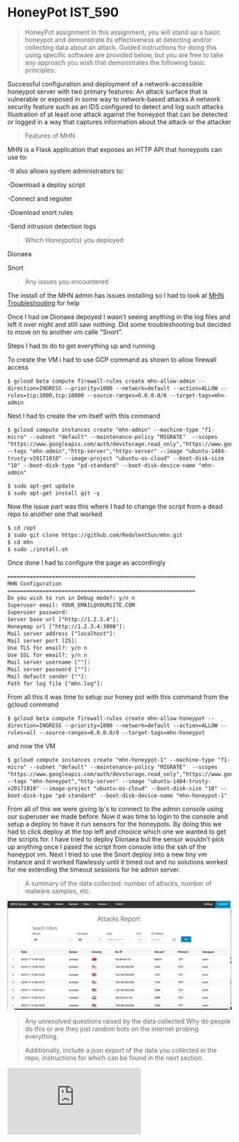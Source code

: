 # HoneyPot IST_590
>HoneyPot assignment
In this assignment, you will stand up a basic honeypot and demonstrate its effectiveness at detecting and/or collecting data about an attack. Guided instructions for doing this using specific software are provided below, but you are free to take any approach you wish that demonstrates the following basic principles:

Successful configuration and deployment of a network-accessible honeypot server with two primary features:
An attack surface that is vulnerable or exposed in some way to network-based attacks
A network security feature such as an IDS configured to detect and log such attacks
Illustration of at least one attack against the honeypot that can be detected or logged in a way that captures information about the attack or the attacker

>Features of MHN

MHN is a Flask application that exposes an HTTP API that honeypots can use to:

-It also allows system administrators to:

-Download a deploy script

-Connect and register

-Download snort rules

-Send intrusion detection logs


>Which Honeypot(s) you deployed

Dionaea

Snort

>Any issues you encountered

The install of the MHN admin has issues installing so I had to look at [MHN Troubleshooting](https://github.com/threatstream/mhn/wiki/MHN-Troubleshooting-Guide) for help

Once I had oe Dionaea depoyed I wasn't seeing anything in the log files and left it over night and still saw nothing. Did some troubleshooting but decided to move on to another vm calle "Snort".


Steps I had to do to get everything up and running

To create the VM i had to use GCP command as shown to allow firewall access

```
$ gcloud beta compute firewall-rules create mhn-allow-admin --direction=INGRESS --priority=1000 --network=default --action=ALLOW --rules=tcp:3000,tcp:10000 --source-ranges=0.0.0.0/0 --target-tags=mhn-admin
```
Next I had to create the vm itself with this command
```
$ gcloud compute instances create "mhn-admin" --machine-type "f1-micro" --subnet "default" --maintenance-policy "MIGRATE"  --scopes "https://www.googleapis.com/auth/devstorage.read_only","https://www.googleapis.com/auth/logging.write","https://www.googleapis.com/auth/monitoring.write","https://www.googleapis.com/auth/servicecontrol","https://www.googleapis.com/auth/service.management.readonly","https://www.googleapis.com/auth/trace.append" --tags "mhn-admin","http-server","https-server" --image "ubuntu-1404-trusty-v20171010" --image-project "ubuntu-os-cloud" --boot-disk-size "10" --boot-disk-type "pd-standard" --boot-disk-device-name "mhn-admin"
```

```
$ sudo apt-get update
$ sudo apt-get install git -y
```
Now the issue part was this where I had to change the script from a dead repo to another one that worked

```
$ cd /opt
$ sudo git clone https://github.com/RedolentSun/mhn.git
$ cd mhn
$ sudo ./install.sh
```
Once done I had to configure the page as accordingly
```
===========================================================
MHN Configuration
===========================================================
Do you wish to run in Debug mode?: y/n n
Superuser email: YOUR_EMAIL@YOURSITE.COM
Superuser password: 
Server base url ["http://1.2.3.4"]: 
Honeymap url ["http://1.2.3.4:3000"]:
Mail server address ["localhost"]: 
Mail server port [25]: 
Use TLS for email?: y/n n
Use SSL for email?: y/n n
Mail server username [""]: 
Mail server password [""]: 
Mail default sender [""]: 
Path for log file ["mhn.log"]: 
```

From all this it was time to setup our honey pot with this command from the gcloud command
```
$ gcloud beta compute firewall-rules create mhn-allow-honeypot --direction=INGRESS --priority=1000 --network=default --action=ALLOW --rules=all --source-ranges=0.0.0.0/0 --target-tags=mhn-honeypot
```
and now the VM
```
$ gcloud compute instances create "mhn-honeypot-1" --machine-type "f1-micro" --subnet "default" --maintenance-policy "MIGRATE"  --scopes "https://www.googleapis.com/auth/devstorage.read_only","https://www.googleapis.com/auth/logging.write","https://www.googleapis.com/auth/monitoring.write","https://www.googleapis.com/auth/servicecontrol","https://www.googleapis.com/auth/service.management.readonly","https://www.googleapis.com/auth/trace.append" --tags "mhn-honeypot","http-server" --image "ubuntu-1404-trusty-v20171010" --image-project "ubuntu-os-cloud" --boot-disk-size "10" --boot-disk-type "pd-standard" --boot-disk-device-name "mhn-honeypot-1"
```
From all of this we were giving Ip's to connect to the admin console using our superuser we made before.
Now it was time to login to the console and setup a deploy to have it run sensors for the honeypots.
By doing this we had to click deploy at the top left and chooice which one we wanted to get the scripts for. I have tried to deploy Dionaea but the sensor wouldn't pick up anything once I pased the script from console into the ssh of the honeypot vm. Next I tried to use the Snort deploy into a new tiny vm instance and it worked flawlessly until it timed out and no solutions worked for me extending the timeout sessions for he admin server.

>A summary of the data collected: number of attacks, number of malware samples, etc.

![summary picture](https://github.com/Gshack18/HoneyPotIST590/blob/master/snort.jpeg)

>Any unresolved questions raised by the data collected
Why do people do this or are they just random bots on the internet probing everything.

>Additionally, include a json export of the data you collected in the repo, instructions for which can be found in the next section.

![json](https://github.com/Gshack18/HoneyPotIST590/blob/master/session.json)
